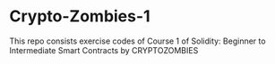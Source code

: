 # Crypto-Zombies-1
This repo consists exercise codes of Course 1 of Solidity: Beginner to Intermediate Smart Contracts by CRYPTOZOMBIES
